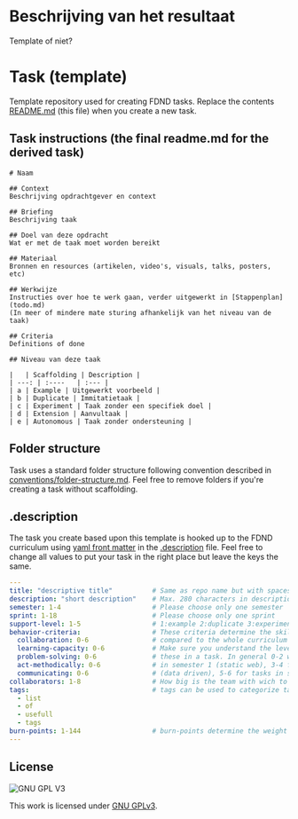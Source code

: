 # Beschrijving van het resultaat

Template of niet?




# Task (template)
Template repository used for creating FDND tasks. Replace the contents [README.md](README.md) (this file) when you create a new task.

## Task instructions (the final readme.md for the derived task)
<!-- Remove this 👆 in the final task -->
```
# Naam

## Context
Beschrijving opdrachtgever en context

## Briefing
Beschrijving taak

## Doel van deze opdracht
Wat er met de taak moet worden bereikt

## Materiaal
Bronnen en resources (artikelen, video's, visuals, talks, posters, etc)

## Werkwijze
Instructies over hoe te werk gaan, verder uitgewerkt in [Stappenplan](todo.md)  
(In meer of mindere mate sturing afhankelijk van het niveau van de taak)

## Criteria
Definitions of done

## Niveau van deze taak

|   | Scaffolding | Description |
| ---: | :----   | :--- |
| a | Example | Uitgewerkt voorbeeld |
| b | Duplicate | Immitatietaak |
| c | Experiment | Taak zonder een specifiek doel |
| d | Extension | Aanvultaak |
| e | Autonomous | Taak zonder ondersteuning |
```

<!-- Remove this 👇 in the final task -->
## Folder structure
Task uses a standard folder structure following convention described in [conventions/folder-structure.md](https://github.com/fdnd/conventions/blob/master/folder-structure.md). Feel free to remove folders if you're creating a task without scaffolding.

## .description
The task you create based upon this template is hooked up to the FDND curriculum using [yaml front matter](https://assemble.io/docs/YAML-front-matter.html) in the [.description](.description) file. Feel free to change all values to put your task in the right place but leave the keys the same.

```YAML
---
title: "descriptive title"          # Same as repo name but with spaces and caps 
description: "short description"    # Max. 280 characters in description
semester: 1-4                       # Please choose only one semester
sprint: 1-18                        # Please choose only one sprint
support-level: 1-5                  # 1:example 2:duplicate 3:experiment 4:extension 5:autonomous
behavior-criteria:                  # These criteria determine the skill level of a task
  collaboration: 0-6                # compared to the whole curriculum on a 6 point scale.
  learning-capacity: 0-6            # Make sure you understand the levels before changing
  problem-solving: 0-6              # these in a task. In general 0-2 will be used for tasks
  act-methodically: 0-6             # in semester 1 (static web), 3-4 for tasks in semester 2
  communicating: 0-6                # (data driven), 5-6 for tasks in semester 3 (wtf?!).
collaborators: 1-8                  # How big is the team with wich to adress this task.
tags:                               # tags can be used to categorize tasks
  - list                                        
  - of
  - usefull
  - tags
burn-points: 1-144                  # burn-points determine the weight of a task
---
```

## License

![GNU GPL V3](https://www.gnu.org/graphics/gplv3-127x51.png)

This work is licensed under [GNU GPLv3](./LICENSE).
